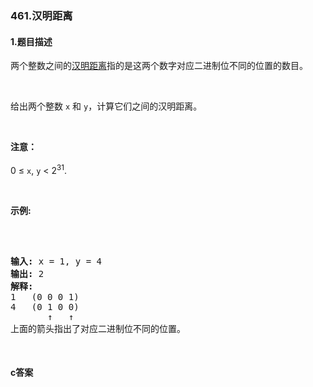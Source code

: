 ### 461.汉明距离

#### 1.题目描述

<p>两个整数之间的<a href="https://baike.baidu.com/item/%E6%B1%89%E6%98%8E%E8%B7%9D%E7%A6%BB">汉明距离</a>指的是这两个数字对应二进制位不同的位置的数目。</p><br/><p>给出两个整数 <code>x</code> 和 <code>y</code>，计算它们之间的汉明距离。</p><br/><p><strong>注意：</strong><br /><br/>0 &le; <code>x</code>, <code>y</code> &lt; 2<sup>31</sup>.</p><br/><p><strong>示例:</strong></p><br/><pre><br/><strong>输入:</strong> x = 1, y = 4<br/><strong>输出:</strong> 2<br/><strong>解释:</strong><br/>1   (0 0 0 1)<br/>4   (0 1 0 0)<br/>       &uarr;   &uarr;<br/>上面的箭头指出了对应二进制位不同的位置。<br/></pre><br/>

#### c答案

```c


